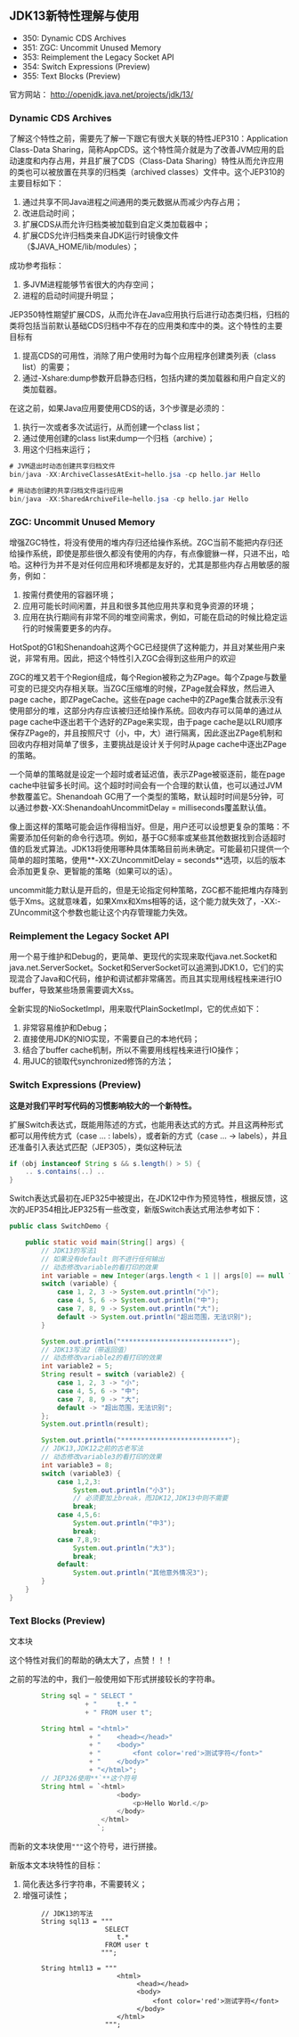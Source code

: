 ## JDK13新特性理解与使用

 - 350: Dynamic CDS Archives
 - 351: ZGC: Uncommit Unused Memory
 - 353: Reimplement the Legacy Socket API
 - 354: Switch Expressions (Preview)
 - 355: Text Blocks (Preview)

官方网站： http://openjdk.java.net/projects/jdk/13/

### Dynamic CDS Archives

了解这个特性之前，需要先了解一下跟它有很大关联的特性JEP310：Application Class-Data Sharing，简称AppCDS。这个特性简介就是为了改善JVM应用的启动速度和内存占用，并且扩展了CDS（Class-Data Sharing）特性从而允许应用的类也可以被放置在共享的归档类（archived classes）文件中。这个JEP310的主要目标如下：

1. 通过共享不同Java进程之间通用的类元数据从而减少内存占用；
2. 改进启动时间；
3. 扩展CDS从而允许归档类被加载到自定义类加载器中；
4. 扩展CDS允许归档类来自JDK运行时镜像文件（$JAVA_HOME/lib/modules）；

成功参考指标：

1. 多JVM进程能够节省很大的内存空间；
2. 进程的启动时间提升明显；

JEP350特性期望扩展CDS，从而允许在Java应用执行后进行动态类归档，归档的类将包括当前默认基础CDS归档中不存在的应用类和库中的类。这个特性的主要目标有

1. 提高CDS的可用性，消除了用户使用时为每个应用程序创建类列表（class list）的需要；
2. 通过-Xshare:dump参数开启静态归档，包括内建的类加载器和用户自定义的类加载器。

在这之前，如果Java应用要使用CDS的话，3个步骤是必须的：

1. 执行一次或者多次试运行，从而创建一个class list；
2. 通过使用创建的class list来dump一个归档（archive）；
3. 用这个归档来运行；

```java
# JVM退出时动态创建共享归档文件
bin/java -XX:ArchiveClassesAtExit=hello.jsa -cp hello.jar Hello

# 用动态创建的共享归档文件运行应用
bin/java -XX:SharedArchiveFile=hello.jsa -cp hello.jar Hello
```

### ZGC: Uncommit Unused Memory

增强ZGC特性，将没有使用的堆内存归还给操作系统。ZGC当前不能把内存归还给操作系统，即使是那些很久都没有使用的内存，有点像貔貅一样，只进不出，哈哈。这种行为并不是对任何应用和环境都是友好的，尤其是那些内存占用敏感的服务，例如：

1. 按需付费使用的容器环境；
2. 应用可能长时间闲置，并且和很多其他应用共享和竞争资源的环境；
3. 应用在执行期间有非常不同的堆空间需求，例如，可能在启动的时候比稳定运行的时候需要更多的内存。

HotSpot的G1和Shenandoah这两个GC已经提供了这种能力，并且对某些用户来说，非常有用。因此，把这个特性引入ZGC会得到这些用户的欢迎

ZGC的堆又若干个Region组成，每个Region被称之为ZPage。每个Zpage与数量可变的已提交内存相关联。当ZGC压缩堆的时候，ZPage就会释放，然后进入page cache，即ZPageCache。这些在page cache中的ZPage集合就表示没有使用部分的堆，这部分内存应该被归还给操作系统。回收内存可以简单的通过从page cache中逐出若干个选好的ZPage来实现，由于page cache是以LRU顺序保存ZPage的，并且按照尺寸（小，中，大）进行隔离，因此逐出ZPage机制和回收内存相对简单了很多，主要挑战是设计关于何时从page cache中逐出ZPage的策略。

一个简单的策略就是设定一个超时或者延迟值，表示ZPage被驱逐前，能在page cache中驻留多长时间。这个超时时间会有一个合理的默认值，也可以通过JVM参数覆盖它。Shenandoah GC用了一个类型的策略，默认超时时间是5分钟，可以通过参数-XX:ShenandoahUncommitDelay = milliseconds覆盖默认值。

像上面这样的策略可能会运作得相当好。但是，用户还可以设想更复杂的策略：不需要添加任何新的命令行选项。例如，基于GC频率或某些其他数据找到合适超时值的启发式算法。JDK13将使用哪种具体策略目前尚未确定。可能最初只提供一个简单的超时策略，使用**-XX:ZUncommitDelay = seconds**选项，以后的版本会添加更复杂、更智能的策略（如果可以的话）。

uncommit能力默认是开启的，但是无论指定何种策略，ZGC都不能把堆内存降到低于Xms。这就意味着，如果Xmx和Xms相等的话，这个能力就失效了，-XX:-ZUncommit这个参数也能让这个内存管理能力失效。

### Reimplement the Legacy Socket API

用一个易于维护和Debug的，更简单、更现代的实现来取代java.net.Socket和java.net.ServerSocket。Socket和ServerSocket可以追溯到JDK1.0，它们的实现混合了Java和C代码，维护和调试都非常痛苦。而且其实现用线程栈来进行IO buffer，导致某些场景需要调大Xss。

全新实现的NioSocketImpl，用来取代PlainSocketImpl，它的优点如下：

1. 非常容易维护和Debug；
2. 直接使用JDK的NIO实现，不需要自己的本地代码；
3. 结合了buffer cache机制，所以不需要用线程栈来进行IO操作；
4. 用JUC的锁取代synchronized修饰的方法；


### Switch Expressions (Preview)

**这是对我们平时写代码的习惯影响较大的一个新特性。**


扩展Switch表达式，既能用陈述的方式，也能用表达式的方式。并且这两种形式都可以用传统方式（case ... : labels），或者新的方式（case ... -> labels），并且还准备引入表达式匹配（JEP305），类似这种玩法

```java
if (obj instanceof String s && s.length() > 5) {
    .. s.contains(..) ..
}
```

Switch表达式最初在JEP325中被提出，在JDK12中作为预览特性，根据反馈，这次的JEP354相比JEP325有一些改变，新版Switch表达式用法参考如下：


```java
public class SwitchDemo {

    public static void main(String[] args) {
        // JDK13的写法1
        // 如果没有default 则不进行任何输出
        // 动态修改variable的看打印的效果
        int variable = new Integer(args.length < 1 || args[0] == null ? "0" : args[0]);
        switch (variable) {
            case 1, 2, 3 -> System.out.println("小");
            case 4, 5, 6 -> System.out.println("中");
            case 7, 8, 9 -> System.out.println("大");
            default -> System.out.println("超出范围，无法识别");
        }

        System.out.println("***************************");
        // JDK13写法2（带返回值）
        // 动态修改variable2的看打印的效果
        int variable2 = 5;
        String result = switch (variable2) {
            case 1, 2, 3 -> "小";
            case 4, 5, 6 -> "中";
            case 7, 8, 9 -> "大";
            default -> "超出范围，无法识别";
        };
        System.out.println(result);

        System.out.println("***************************");
        // JDK13,JDK12之前的古老写法
        // 动态修改variable3的看打印的效果
        int variable3 = 8;
        switch (variable3) {
            case 1,2,3:
                System.out.println("小3");
                // 必须要加上break，而JDK12,JDK13中则不需要
                break;
            case 4,5,6:
                System.out.println("中3");
                break;
            case 7,8,9:
                System.out.println("大3");
                break;
            default:
                System.out.println("其他意外情况3");
        }
    }
}
```

### Text Blocks (Preview)

文本块

这个特性对我们的帮助的确太大了，点赞！！！

之前的写法的中，我们一般使用如下形式拼接较长的字符串。

```java
        String sql = " SELECT "
                   + "     t.* "
                   + " FROM user t";

        String html = "<html>"
                    + "    <head></head>"
                    + "    <body>"
                    + "        <font color='red'>测试字符</font>"
                    + "    </body>"
                    + "</html>";
        // JEP326使用**`**这个符号
        String html = `<html>
                           <body>
                               <p>Hello World.</p>
                           </body>
                       </html>
                      `;
```

而新的文本块使用`"""`这个符号，进行拼接。

新版本文本块特性的目标：

1. 简化表达多行字符串，不需要转义；
2. 增强可读性；

```java13
        // JDK13的写法
        String sql13 = """
                        SELECT
                           t.*
                        FROM user t
                       """;

        String html13 = """
                           <html>
                                <head></head>
                                <body>
                                    <font color='red'>测试字符</font>
                                </body>
                           </html>
                        """;
```





























